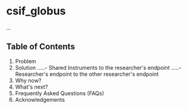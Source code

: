 # csif_globus
...

## Table of Contents 
1. Problem
2. Solution
.....- Shared Instruments to the researcher's endpoint 
.....- Researcher's endpoint to the other researcher's endpoint 
4. Why now?
5. What's next?
6. Frequently Asked Questions (FAQs)
7. Acknowledgements
